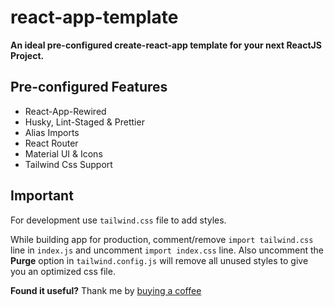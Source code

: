 # react-app-template

**An ideal pre-configured create-react-app template for your next ReactJS Project.**

## Pre-configured Features
-   React-App-Rewired
-   Husky, Lint-Staged & Prettier
-   Alias Imports
-   React Router
-   Material UI & Icons
-   Tailwind Css Support

## Important

For development use `tailwind.css` file to add styles.

While building app for production, comment/remove `import tailwind.css` line in `index.js` and uncomment `import index.css` line. Also uncomment the **Purge** option in `tailwind.config.js` will remove all unused styles to give you an optimized css file.


**Found it useful?** Thank me by [buying a coffee](https://www.buymeacoffee.com/nish1896)                 
